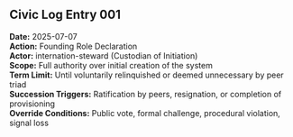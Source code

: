 ## Civic Log Entry 001  
**Date:** 2025-07-07  
**Action:** Founding Role Declaration  
**Actor:** internation-steward (Custodian of Initiation)  
**Scope:** Full authority over initial creation of the system  
**Term Limit:** Until voluntarily relinquished or deemed unnecessary by peer triad  
**Succession Triggers:** Ratification by peers, resignation, or completion of provisioning  
**Override Conditions:** Public vote, formal challenge, procedural violation, signal loss  
